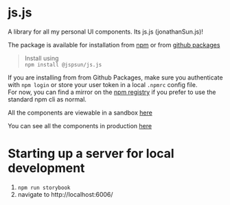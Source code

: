 # js.js
A library for all my personal UI components. Its js.js (jonathanSun.js)!



The package is available for installation from [npm](https://www.npmjs.com/package/@jspsun/js.js) or from [github packages](https://github.com/Jspsun/js.js/packages/284171)


> Install using   
>`npm install @jspsun/js.js`


If you are installing from from Github Packages, make sure you authenticate with `npm login` or store your user token in a local `.npmrc` config file.   
For now, you can find a mirror on the [npm registry](https://www.npmjs.com/package/@jspsun/js.js) if you prefer to use the standard npm cli as normal.

All the components are viewable in a sandbox [here](https:/js-js.io)

You can see all the components in production [here](https://jonathan.solar/)


# Starting up a server for local development
1. `npm run storybook`
2. navigate to http://localhost:6006/

